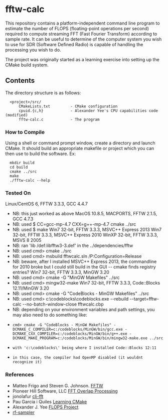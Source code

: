 # fftw-calc

This repository contains a platform-independent command line program to estimate the number of FLOPS (floating-point operations per second) required to compute streaming FFT (Fast Fourier Transform) according to sample rate.  It can be useful to determine of the computer system you wish to use for SDR (Software Defined Radio) is capable of handling the processing you wish to do.

The project was originally started as a learning exercise into setting up the CMake build system.

## Contents

The directory structure is as follows:

      <project>/src/
          CMakeLists.txt         - CMake configuration
          cpuid.{c,h}            - Alexander Yee's CPU capabilities code (modified)
          fftw-calc.c            - The program

### How to Compile

Using a shell or command prompt window, create a directory and launch CMake.  It should build an appropriate makefile or project which you can then use to build the software.  Ex:

      mkdir build
      cd build
      cmake ../src
      make
      ./fftw-calc --help

### Tested On

Linux/CentOS 6, FFTW 3.3.3, GCC 4.4.7
  - NB: this just worked as above
MacOS 10.8.5, MACPORTS, FFTW 2.1.5, GCC 4.7.3
  - NB: used $ CC=gcc-mp-4.7 CXX=g++-mp-4.7 cmake ../src
  - NB: used $ make
Win7  32-bit, FFTW 3.3.3, MSVC++ Express 2013
Win7  32-bit, FFTW 3.3.3, MSVC++ Express 2010
WinXP 32-bit, FFTW 3.3.3, MSVS 8 2005
  - NB: ran 'lib /def:libfftw3-3.def' in the ../dependencies/fftw
  - NB: used cmd> cmake ../src
  - NB: used cmd> msbuild fftwcalc.sln /P:Configuration=Release
  - NB: beware, after I installed MSVC++ Express 2013, the commandline for 2010 broke but I could still build in the GUI -- cmake finds registry entries?
Win7 32-bit, FFTW 3.3.3, MinGW 3.20
  - NB: used cmd> cmake -G "MinGW Makefiles" ../src
  - NB: used cmd> mingw32-make
Win7 32-bit, FFTW 3.3.3, Code::Blocks 12.11/MinGW 3.20
  - NB: used cmd> cmake -G "CodeBlocks - MinGW Makefiles" ../src
  - NB: used cmd> c:\codeblocks\codeblocks.exe --rebuild --target=fftw-calc --no-batch-window-close fftwcalc.cbp
  - NB: depending on your environment variables and path settings, you may also need to do something like:
  -     cmd> cmake -G "CodeBlocks - MinGW Makefiles" -DCMAKE_C_COMPILER=c:/codeblocks/MinGW/bin/gcc.exe -DCMAKE_CXX_COMPILER=c:/codeblocks/MinGW/bin/g++.exe -DCMAKE_MAKE_PROGRAM=c:/codeblocks/MinGW/bin/mingw32-make.exe ../src
  -     with 'c:\codeblocks\' being where I installed Code::Blocks 12:11
  -     in this case, the compiler had OpenMP disabled (it wouldnt recognize it)
### References

- Matteo Frigo and Steven G. Johnson. [FFTW](http://www.fftw.org/fftw3_doc/Using-Plans.html#Using-Plans)
- Pioneer Hill Software, LLC [FFT Overlap Processing](https://www.spectraplus.com/DT_help/overlap_percentage.htm)
- jonolafur [cli-fft](http://sourceforge.net/projects/cli-fft/)
- Pau Garcia i Quiles [Learning CMake](http://www.elpauer.org/stuff/learning_cmake.pdf)
- Alexander J. Yee [FLOPS Project](https://github.com/Mysticial/Flops)
- [rf-sampler](http://sourceforge.net/p/rf-sampler/code/HEAD/tree/trunk/software/fftw-calc/)

